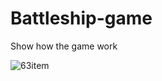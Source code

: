 # Battleship-game

Show how the game work

![63item](https://user-images.githubusercontent.com/94754509/151996036-8eff4cd5-9651-4803-9e59-b9181bfcf8b6.gif)
